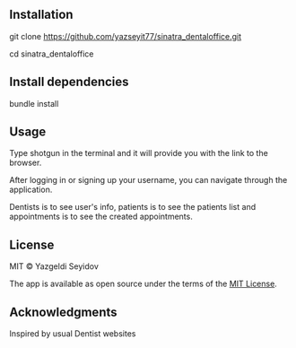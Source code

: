 ## Installation

git clone https://github.com/yazseyit77/sinatra_dentaloffice.git

cd sinatra_dentaloffice

## Install dependencies

bundle install

## Usage

Type shotgun in the terminal and it will provide you with the link to the browser.

After logging in or signing up your username, you can navigate through the application.

Dentists is to see user's info, patients is to see the patients list and appointments is to see the created appointments.

## License

MIT © Yazgeldi Seyidov

The app is available as open source under the terms of the [MIT License](https://opensource.org/licenses/MIT).

## Acknowledgments

Inspired by usual Dentist websites
